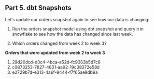## Part 5. dbt Snapshots

Let's update our orders snapshot again to see how our data is changing:

1) Run the orders snapshot model using dbt snapshot and query it in snowflake to see how the data has changed since last week. 

2) Which orders changed from week 2 to week 3? 

**Orders that were updated from week 2 to week 3**
1) 29d20dcd-d0c4-4bca-a52d-fc9363b5d7c6
2) c0873253-7827-4831-aa92-19c38372e58d
3) e2729b7d-e313-4a6f-9444-f7f65ae8db9a


